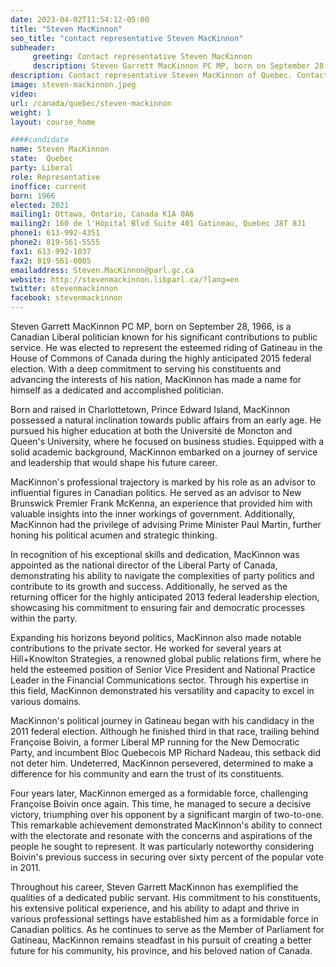 ```yaml
---
date: 2023-04-02T11:54:12-05:00
title: "Steven MacKinnon"
seo_title: "contact representative Steven MacKinnon"
subheader:
     greeting: Contact representative Steven MacKinnon
     description: Steven Garrett MacKinnon PC MP, born on September 28, 1966, is a Canadian Liberal politician known for his significant contributions to public service.
description: Contact representative Steven MacKinnon of Quebec. Contact information for Steven MacKinnon includes email address, phone number, and mailing address.
image: steven-mackinnon.jpeg
video:
url: /canada/quebec/steven-mackinnon
weight: 1
layout: course_home

####candidate
name: Steven MacKinnon
state:	Quebec
party: Liberal
role: Representative
inoffice: current
born: 1966
elected: 2021
mailing1: Ottawa, Ontario, Canada K1A 0A6
mailing2: 160 de l'Hôpital Blvd Suite 401 Gatineau, Quebec J8T 8J1
phone1: 613-992-4351
phone2: 819-561-5555
fax1: 613-992-1037
fax2: 819-561-0005
emailaddress: Steven.MacKinnon@parl.gc.ca
website: http://stevenmackinnon.libparl.ca/?lang=en
twitter: stevenmackinnon
facebook: stevenmackinnon
---
```


Steven Garrett MacKinnon PC MP, born on September 28, 1966, is a Canadian Liberal politician known for his significant contributions to public service. He was elected to represent the esteemed riding of Gatineau in the House of Commons of Canada during the highly anticipated 2015 federal election. With a deep commitment to serving his constituents and advancing the interests of his nation, MacKinnon has made a name for himself as a dedicated and accomplished politician.

Born and raised in Charlottetown, Prince Edward Island, MacKinnon possessed a natural inclination towards public affairs from an early age. He pursued his higher education at both the Université de Moncton and Queen's University, where he focused on business studies. Equipped with a solid academic background, MacKinnon embarked on a journey of service and leadership that would shape his future career.

MacKinnon's professional trajectory is marked by his role as an advisor to influential figures in Canadian politics. He served as an advisor to New Brunswick Premier Frank McKenna, an experience that provided him with valuable insights into the inner workings of government. Additionally, MacKinnon had the privilege of advising Prime Minister Paul Martin, further honing his political acumen and strategic thinking.

In recognition of his exceptional skills and dedication, MacKinnon was appointed as the national director of the Liberal Party of Canada, demonstrating his ability to navigate the complexities of party politics and contribute to its growth and success. Additionally, he served as the returning officer for the highly anticipated 2013 federal leadership election, showcasing his commitment to ensuring fair and democratic processes within the party.

Expanding his horizons beyond politics, MacKinnon also made notable contributions to the private sector. He worked for several years at Hill+Knowlton Strategies, a renowned global public relations firm, where he held the esteemed position of Senior Vice President and National Practice Leader in the Financial Communications sector. Through his expertise in this field, MacKinnon demonstrated his versatility and capacity to excel in various domains.

MacKinnon's political journey in Gatineau began with his candidacy in the 2011 federal election. Although he finished third in that race, trailing behind Françoise Boivin, a former Liberal MP running for the New Democratic Party, and incumbent Bloc Quebecois MP Richard Nadeau, this setback did not deter him. Undeterred, MacKinnon persevered, determined to make a difference for his community and earn the trust of its constituents.

Four years later, MacKinnon emerged as a formidable force, challenging Françoise Boivin once again. This time, he managed to secure a decisive victory, triumphing over his opponent by a significant margin of two-to-one. This remarkable achievement demonstrated MacKinnon's ability to connect with the electorate and resonate with the concerns and aspirations of the people he sought to represent. It was particularly noteworthy considering Boivin's previous success in securing over sixty percent of the popular vote in 2011.

Throughout his career, Steven Garrett MacKinnon has exemplified the qualities of a dedicated public servant. His commitment to his constituents, his extensive political experience, and his ability to adapt and thrive in various professional settings have established him as a formidable force in Canadian politics. As he continues to serve as the Member of Parliament for Gatineau, MacKinnon remains steadfast in his pursuit of creating a better future for his community, his province, and his beloved nation of Canada.
